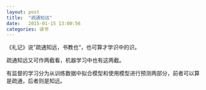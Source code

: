 ```yaml
---
layout: post
title:  "疏通知远"
date:   2015-01-15 13:00:56
categories: 读书 
---
```

《礼记》说”疏通知远，书教也“，也可算才学识中的识。

疏通知远又可作两截看，机器学习中也有这两截。

有监督的学习分为从训练数据中拟合模型和使用模型进行预测两部分，前者可以算是疏通，后者则是知远。

